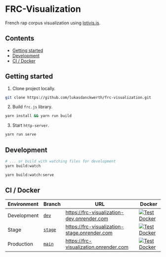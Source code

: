 # FRC-Visualization

French rap corpus visualization using [lotivis.js](https://github.com/lotivis/lotivis).

## Contents

- [Getting started](#getting-started)
- [Development](#development)
- [CI / Docker](#ci--docker)

## Getting started

1) Clone project locally.

```bash
git clone https://github.com/lukasdanckwerth/frc-visualization.git
```

2) Build `frc.js` library.

```bash
yarn install && yarn run build
```

3) Start `http-server`.

```bash
yarn run serve
```

## Development

```sh
# ... or build with watching files for development
yarn build:watch

yarn build:watch:serve
```

## CI / Docker

| Environment | Branch | URL | Docker |
| - | - | - | - |
| Development | [`dev`](https://github.com/lukasdanckwerth/frc-visualization/tree/dev)  | https://frc-visualization-dev.onrender.com | [![Test Docker](https://github.com/lukasdanckwerth/frc-visualization/actions/workflows/test-docker.yml/badge.svg?branch=dev)](https://github.com/lukasdanckwerth/frc-visualization/actions/workflows/test-docker.yml) |
| Stage | [`stage`](https://github.com/lukasdanckwerth/frc-visualization/tree/stage) | https://frc-visualization-stage.onrender.com | [![Test Docker](https://github.com/lukasdanckwerth/frc-visualization/actions/workflows/test-docker.yml/badge.svg?branch=stage)](https://github.com/lukasdanckwerth/frc-visualization/actions/workflows/test-docker.yml) |
| Production | [`main`](https://github.com/lukasdanckwerth/frc-visualization/tree/main) | https://frc-visualization.onrender.com | [![Test Docker](https://github.com/lukasdanckwerth/frc-visualization/actions/workflows/test-docker.yml/badge.svg?branch=main)](https://github.com/lukasdanckwerth/frc-visualization/actions/workflows/test-docker.yml) |
